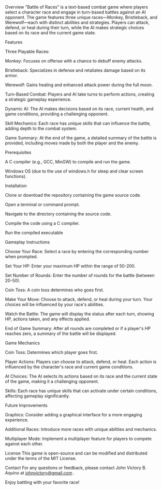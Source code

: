 Overview
"Battle of Races" is a text-based combat game where players select a character race and engage in turn-based battles against an AI opponent. The game features three unique races—Monkey, Bristleback, and Werewolf—each with distinct abilities and strategies. Players can attack, defend, or heal during their turn, while the AI makes strategic choices based on its race and the current game state.

Features

Three Playable Races:


Monkey: Focuses on offense with a chance to debuff enemy attacks.

Bristleback: Specializes in defense and retaliates damage based on its armor.

Werewolf: Gains healing and enhanced attack power during the full moon.

Turn-Based Combat: Players and AI take turns to perform actions, creating a strategic gameplay experience.


Dynamic AI: The AI makes decisions based on its race, current health, and game conditions, providing a challenging opponent.

Skill Mechanics: Each race has unique skills that can influence the battle, adding depth to the combat system.

Game Summary: At the end of the game, a detailed summary of the battle is provided, including moves made by both the player and the enemy.


Prerequisites

A C compiler (e.g., GCC, MinGW) to compile and run the game.

Windows OS (due to the use of windows.h for sleep and clear screen functions).

Installation


Clone or download the repository containing the game source code.

Open a terminal or command prompt.

Navigate to the directory containing the source code.

Compile the code using a C compiler. 

Run the compiled executable



Gameplay Instructions


Choose Your Race: Select a race by entering the corresponding number when prompted.

Set Your HP: Enter your maximum HP within the range of 50-200.

Set Number of Rounds: Enter the number of rounds for the battle (between 20-50).

Coin Toss: A coin toss determines who goes first.

Make Your Move: Choose to attack, defend, or heal during your turn. Your choices will be influenced by your race's abilities.

Watch the Battle: The game will display the status after each turn, showing HP, actions taken, and any effects applied.

End of Game Summary: After all rounds are completed or if a player's HP reaches zero, a summary of the battle will be displayed.


Game Mechanics


Coin Toss: Determines which player goes first.

Player Actions: Players can choose to attack, defend, or heal. Each action is influenced by the character's race and current game conditions.

AI Choices: The AI selects its actions based on its race and the current state of the game, making it a challenging opponent.

Skills: Each race has unique skills that can activate under certain conditions, affecting gameplay significantly.

Future Improvements


Graphics: Consider adding a graphical interface for a more engaging experience.

Additional Races: Introduce more races with unique abilities and mechanics.

Multiplayer Mode: Implement a multiplayer feature for players to compete against each other.


License
This game is open-source and can be modified and distributed under the terms of the MIT License.

Contact
For any questions or feedback, please contact John Victory B. Aquino at johnvictory@gmail.com .

Enjoy battling with your favorite race!
